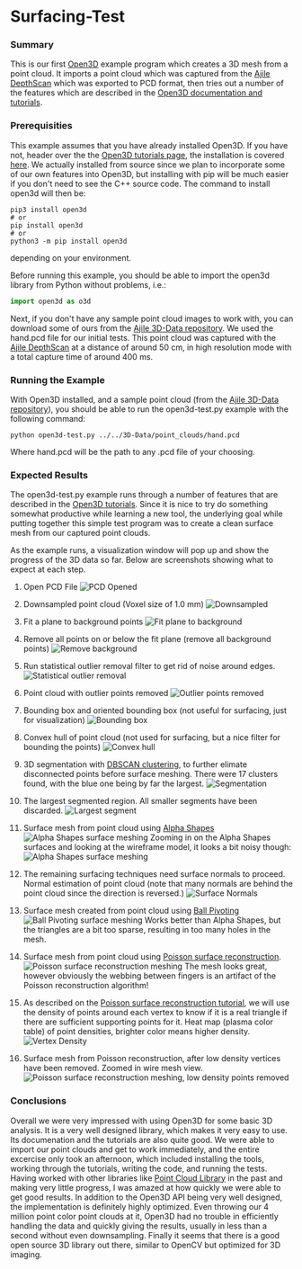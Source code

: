# Surfacing-Test

### Summary
This is our first [Open3D](http://www.open3d.org) example program which creates a 3D mesh from a point cloud. It imports a point cloud which was captured from the [Ajile DepthScan](https://ajile.ca/depthscan3d/) which was exported to PCD format, then tries out a number of the features which are described in the [Open3D documentation and tutorials](http://www.open3d.org/docs/release/tutorial/Basic/index.html).

### Prerequisities
This example assumes that you have already installed Open3D. If you have not, header over the the [Open3D tutorials page](http://www.open3d.org/docs/release/tutorial/Basic/index.html), the installation is covered [here](http://www.open3d.org/docs/release/tutorial/Basic/python_interface.html#Install-open3d-Python-package). We actually installed from source since we plan to incorporate some of our own features into Open3D, but installing with pip will be much easier if you don't need to see the C++ source code. The command to install open3d will then be:

```
pip3 install open3d
# or
pip install open3d
# or
python3 -m pip install open3d
```
depending on your environment.

Before running this example, you should be able to import the open3d library from Python without problems, i.e.:
```python
import open3d as o3d
```
Next, if you don't have any sample point cloud images to work with, you can download some of ours from the [Ajile 3D-Data repository](https://github.com/Ajile3D/3D-Data). We used the hand.pcd file for our initial tests. This point cloud was captured with the [Ajile DepthScan](https://ajile.ca/depthscan3d/) at a distance of around 50 cm, in high resolution mode with a total capture time of around 400 ms. 

### Running the Example
With Open3D installed, and a sample point cloud (from the [Ajile 3D-Data repository](https://github.com/Ajile3D/3D-Data)), you should be able to run the open3d-test.py example with the following command:

```
python open3d-test.py ../../3D-Data/point_clouds/hand.pcd
```
Where hand.pcd will be the path to any .pcd file of your choosing.

### Expected Results

The open3d-test.py example runs through a number of features that are described in the [Open3D tutorials](http://www.open3d.org/docs/release/tutorial/Basic/index.html). Since it is nice to try do something somewhat productive while learning a new tool, the underlying goal while putting together this simple test program was to create a clean surface mesh from our captured point clouds.

As the example runs, a visualization window will pop up and show the progress of the 3D data so far. Below are screenshots showing what to expect at each step.

1. Open PCD File
![PCD Opened](images/pcd_open.png)

1. Downsampled point cloud (Voxel size of 1.0 mm)
![Downsampled](images/downsampled.png)

1. Fit a plane to background points
![Fit plane to background](images/fit_plane.png)

1. Remove all points on or below the fit plane (remove all background points)
![Remove background](images/remove_background.png)

1. Run statistical outlier removal filter to get rid of noise around edges.
![Statistical outlier removal](images/statistical_outlier_removal.png)

1. Point cloud with outlier points removed
![Outlier points removed](images/noise_removed.png)

1. Bounding box and oriented bounding box (not useful for surfacing, just for visualization)
![Bounding box](images/bounding_box.png)

1. Convex hull of point cloud (not used for surfacing, but a nice filter for bounding the points)
![Convex hull](images/convex_hull.png)

1. 3D segmentation with [DBSCAN clustering](http://www.open3d.org/docs/release/tutorial/Basic/pointcloud.html#DBSCAN-clustering), to further elimate disconnected points before surface meshing. There were 17 clusters found, with the blue one being by far the largest.
![Segmentation](images/segmentation.png)

1. The largest segmented region. All smaller segments have been discarded.
![Largest segment](images/largest_segment.png)

1. Surface mesh from point cloud using [Alpha Shapes](http://www.open3d.org/docs/release/tutorial/Advanced/surface_reconstruction.html#Alpha-shapes)
![Alpha Shapes surface meshing](images/alpha_shapes.png)
Zooming in on the Alpha Shapes surfaces and looking at the wireframe model, it looks a bit noisy though:
![Alpha Shapes surface meshing](images/alpha_shapes_zoomed.png)

1. The remaining surfacing techniques need surface normals to proceed. Normal estimation of point cloud (note that many normals are behind the point cloud since the direction is reversed.)
![Surface Normals](images/normal_estimation.png)

1. Surface mesh created from point cloud using [Ball Pivoting](http://www.open3d.org/docs/release/tutorial/Advanced/surface_reconstruction.html#Ball-pivoting)
![Ball Pivoting surface meshing](images/ball_pivoting.png)
Works better than Alpha Shapes, but the triangles are a bit too sparse, resulting in too many holes in the mesh.

1. Surface mesh from point cloud using [Poisson surface reconstruction](http://www.open3d.org/docs/release/tutorial/Advanced/surface_reconstruction.html#Poisson-surface-reconstruction). 
![Poisson surface reconstruction meshing](images/poisson1.png)
The mesh looks great, however obviously the webbing between fingers is an artifact of the Poisson reconstruction algorithm!

1. As described on the [Poisson surface reconstruction tutorial](http://www.open3d.org/docs/release/tutorial/Advanced/surface_reconstruction.html#Poisson-surface-reconstruction), we will use the density of points around each vertex to know if it is a real triangle if there are sufficient supporting points for it. Heat map (plasma color table) of point densities, brighter color means higher density.
![Vertex Density](images/density.png)

1. Surface mesh from Poisson reconstruction, after low density vertices have been removed. Zoomed in wire mesh view.
![Poisson surface reconstruction meshing, low density points removed](images/poisson2.png)

### Conclusions

Overall we were very impressed with using Open3D for some basic 3D analysis. It is a very well designed library, which makes it very easy to use. Its documenation and the tutorials are also quite good. We were able to import our point clouds and get to work immediately, and the entire excercise only took an afternoon, which included installing the tools, working through the tutorials, writing the code, and running the tests. Having worked with other libraries like [Point Cloud Library](https://pointclouds.org/) in the past and making very little progress, I was amazed at how quickly we were able to get good results. In addition to the Open3D API being very well designed, the implementation is definitely highly optimized. Even throwing our 4 million point color point clouds at it, Open3D had no trouble in efficiently handling the data and quickly giving the results, usually in less than a second without even downsampling. Finally it seems that there is a good open source 3D library out there, similar to OpenCV but optimized for 3D imaging.
